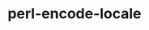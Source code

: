 ---
title: "perl-encode-locale"
layout: cache
categories: [package, develop]
meta: {"versions": ["1.05"], "compilers": ["oneapi@=2024.2.0"], "oss": ["ubuntu22.04"], "platforms": ["linux"], "targets": ["x86_64_v3"], "stacks": ["e4s-oneapi", "root"], "num_specs": 2, "num_specs_by_stack": {"root": 2, "e4s-oneapi": 2}}
spec_details: [{"hash": "x4465ypdox6leyyqofesleeau6eiqxxl", "compiler": "oneapi@=2024.2.0", "versions": ["1.05"], "os": "ubuntu22.04", "platform": "linux", "target": "x86_64_v3", "variants": ["build_system=perl"], "stacks": ["root", "e4s-oneapi"], "size": "-", "tarball": "https://binaries.spack.io/develop/build_cache/linux-ubuntu22.04-x86_64_v3/oneapi-2024.2.0/perl-encode-locale-1.05/linux-ubuntu22.04-x86_64_v3-oneapi-2024.2.0-perl-encode-locale-1.05-x4465ypdox6leyyqofesleeau6eiqxxl.spack"}, {"hash": "dxhgd2wa3qupb363gziahqbsgzjyxr3k", "compiler": "oneapi@=2024.2.0", "versions": ["1.05"], "os": "ubuntu22.04", "platform": "linux", "target": "x86_64_v3", "variants": ["build_system=perl"], "stacks": ["root", "e4s-oneapi"], "size": "-", "tarball": "https://binaries.spack.io/develop/build_cache/linux-ubuntu22.04-x86_64_v3/oneapi-2024.2.0/perl-encode-locale-1.05/linux-ubuntu22.04-x86_64_v3-oneapi-2024.2.0-perl-encode-locale-1.05-dxhgd2wa3qupb363gziahqbsgzjyxr3k.spack"}]
---